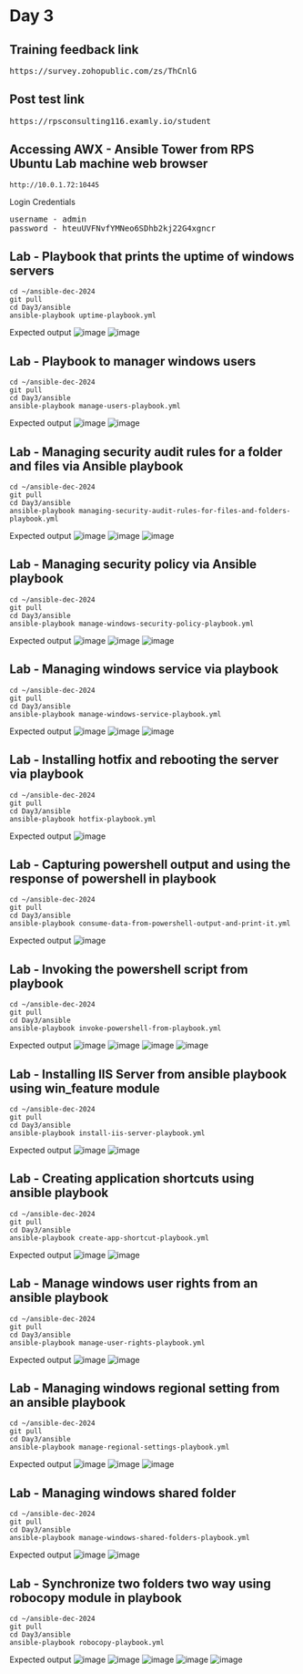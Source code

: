 # Day 3

## Training feedback link
<pre>
https://survey.zohopublic.com/zs/ThCnlG   
</pre>

## Post test link
<pre>
https://rpsconsulting116.examly.io/student    
</pre>

## Accessing AWX - Ansible Tower from RPS Ubuntu Lab machine web browser
```
http://10.0.1.72:10445
```
Login Credentials
<pre>
username - admin
password - hteuUVFNvfYMNeo6SDhb2kj22G4xgncr
</pre>


## Lab - Playbook that prints the uptime of windows servers
```
cd ~/ansible-dec-2024
git pull
cd Day3/ansible
ansible-playbook uptime-playbook.yml
```

Expected output
![image](https://github.com/user-attachments/assets/52d53326-f519-4205-983e-7f695ec6128f)
![image](https://github.com/user-attachments/assets/4fdf95ff-577c-4766-b7cd-8646335b5562)

## Lab - Playbook to manager windows users
```
cd ~/ansible-dec-2024
git pull
cd Day3/ansible
ansible-playbook manage-users-playbook.yml
```

Expected output
![image](https://github.com/user-attachments/assets/1018b24d-e892-4e8d-9342-221eeb6ec0d5)
![image](https://github.com/user-attachments/assets/5d5e2467-af92-4a9d-8540-93e31e2fca77)

## Lab - Managing security audit rules for a folder and files via Ansible playbook
```
cd ~/ansible-dec-2024
git pull
cd Day3/ansible
ansible-playbook managing-security-audit-rules-for-files-and-folders-playbook.yml
```

Expected output
![image](https://github.com/user-attachments/assets/39db47f1-96b3-4ae5-a942-f0b63c0f2480)
![image](https://github.com/user-attachments/assets/984c7898-ddf3-463c-a9a1-2de0a3e9b4f7)
![image](https://github.com/user-attachments/assets/d79664bf-a2ab-4630-9ff1-e083f802bb24)

## Lab - Managing security policy via Ansible playbook
```
cd ~/ansible-dec-2024
git pull
cd Day3/ansible
ansible-playbook manage-windows-security-policy-playbook.yml
```
Expected output
![image](https://github.com/user-attachments/assets/5389dda9-ff52-4948-8958-4c930e7b4452)
![image](https://github.com/user-attachments/assets/07a4acb1-fab3-4a02-ada7-131fac7dc8e7)
![image](https://github.com/user-attachments/assets/c953e0b1-8caf-4e5b-bb34-9f095721429d)

## Lab - Managing windows service via playbook
```
cd ~/ansible-dec-2024
git pull
cd Day3/ansible
ansible-playbook manage-windows-service-playbook.yml
```
Expected output
![image](https://github.com/user-attachments/assets/ed555751-f838-43b1-a52e-5c74a2a33767)
![image](https://github.com/user-attachments/assets/21f110ff-a7b4-4a69-9593-0253c0e1bcd0)
![image](https://github.com/user-attachments/assets/a45de68b-f167-403f-82a5-44d2879467bd)

## Lab - Installing hotfix and rebooting the server via playbook
```
cd ~/ansible-dec-2024
git pull
cd Day3/ansible
ansible-playbook hotfix-playbook.yml
```
Expected output
![image](https://github.com/user-attachments/assets/cffa1973-a870-4d43-b3ff-d2584550e9ae)

## Lab - Capturing powershell output and using the response of powershell in playbook
```
cd ~/ansible-dec-2024
git pull
cd Day3/ansible
ansible-playbook consume-data-from-powershell-output-and-print-it.yml
```

Expected output
![image](https://github.com/user-attachments/assets/8b23b411-51e2-4fdc-900c-0662347ca423)

## Lab - Invoking the powershell script from playbook
```
cd ~/ansible-dec-2024
git pull
cd Day3/ansible
ansible-playbook invoke-powershell-from-playbook.yml
```

Expected output
![image](https://github.com/user-attachments/assets/58745e15-303d-4934-bc52-58bf0e269804)
![image](https://github.com/user-attachments/assets/22a6f05b-6fb3-45ff-9e22-19bf5d5ad621)
![image](https://github.com/user-attachments/assets/d4d986f0-43ab-4629-88a1-daa642e25e2d)
![image](https://github.com/user-attachments/assets/23b59c2b-cdbc-4a81-b580-1139debd00e1)

## Lab - Installing IIS Server from ansible playbook using win_feature module
```
cd ~/ansible-dec-2024
git pull
cd Day3/ansible
ansible-playbook install-iis-server-playbook.yml
```

Expected output
![image](https://github.com/user-attachments/assets/1382e08c-b494-46de-860c-7c2c30d204b3)
![image](https://github.com/user-attachments/assets/cdc95da9-bbc7-4cd7-9f76-1373c9267374)

## Lab - Creating application shortcuts using ansible playbook
```
cd ~/ansible-dec-2024
git pull
cd Day3/ansible
ansible-playbook create-app-shortcut-playbook.yml
```

Expected output
![image](https://github.com/user-attachments/assets/6e691b97-c9c7-4a25-bcf1-eae931e4345b)
![image](https://github.com/user-attachments/assets/8aa82ffa-a07c-4fb3-8c92-0c4e442fc33c)

## Lab - Manage windows user rights from an ansible playbook
```
cd ~/ansible-dec-2024
git pull
cd Day3/ansible
ansible-playbook manage-user-rights-playbook.yml
```

Expected output
![image](https://github.com/user-attachments/assets/8043a16e-0896-41e9-9dc8-6e439dc05bec)
![image](https://github.com/user-attachments/assets/c9357e2b-5433-48cc-b0a7-1fc666994b34)

## Lab - Managing windows regional setting from an ansible playbook
```
cd ~/ansible-dec-2024
git pull
cd Day3/ansible
ansible-playbook manage-regional-settings-playbook.yml
```

Expected output
![image](https://github.com/user-attachments/assets/955f9f61-8bc4-4cf0-90c7-968ff19b1557)
![image](https://github.com/user-attachments/assets/e04c6276-34b8-4180-88fc-18201e2592ab)
![image](https://github.com/user-attachments/assets/2b3ef9df-f911-4a53-a820-9bb367a860ef)

## Lab - Managing windows shared folder 
```
cd ~/ansible-dec-2024
git pull
cd Day3/ansible
ansible-playbook manage-windows-shared-folders-playbook.yml
```

Expected output
![image](https://github.com/user-attachments/assets/29d76ee5-7b60-4fcc-8268-ed57b5e48ee6)
![image](https://github.com/user-attachments/assets/c58f6b25-a72d-4635-85a7-88834e191f1b)

## Lab - Synchronize two folders two way using robocopy module in playbook
```
cd ~/ansible-dec-2024
git pull
cd Day3/ansible
ansible-playbook robocopy-playbook.yml
```

Expected output
![image](https://github.com/user-attachments/assets/134726dc-7a82-4224-b761-813d7a9b2b69)
![image](https://github.com/user-attachments/assets/9ca7843a-c65e-4322-b375-9d7d1b5ac21d)
![image](https://github.com/user-attachments/assets/0343bbb4-cb35-4b3c-b27c-bd43390e2bbc)
![image](https://github.com/user-attachments/assets/b9ad8c74-3768-43a5-8ecf-6f1cff389f7e)
![image](https://github.com/user-attachments/assets/3f3e8cc3-5ad7-46d9-a644-0a4f56759955)

